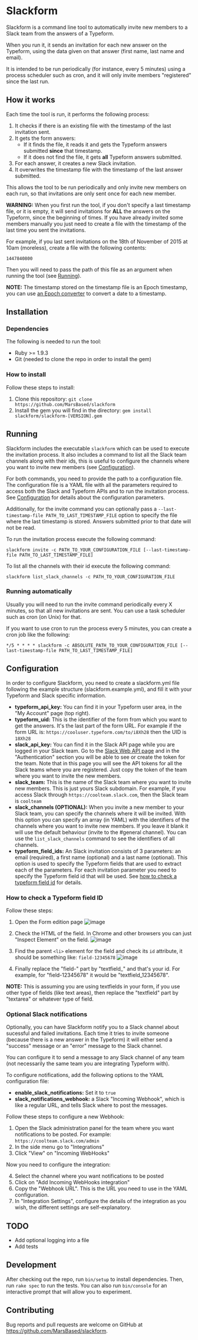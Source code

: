 # Slackform

Slackform is a command line tool to automatically invite new members to a Slack team from the answers of a Typeform.

When you run it, it sends an invitation for each new answer on the Typeform, using the data given on that answer (first name, last name and email).

It is intended to be run periodically (for instance, every 5 minutes) using a process scheduler such as cron, and it will only invite members "registered" since the last run.

## How it works

Each time the tool is run, it performs the following process:

1. It checks if there is an existing file with the timestamp of the last invitation sent.
2. It gets the form answers:
	- If it finds the file, it reads it and gets the Typeform answers submitted **since** that timestamp.
	- If it does not find the file, it gets **all** Typeform answers submitted.
3. For each answer, it creates a new Slack invitation.
4. It overwrites the timestamp file with the timestamp of the last answer submitted.

This allows the tool to be run periodically and only invite new members on each run, so that invitations are only sent once for each new member.

**WARNING:** When you first run the tool, if you don't specify a last timestamp file, or it is empty, it will send invitations for **ALL** the answers on the Typeform, since the beginning of times. If you have already invited some members manually you just need to create a file with the timestamp of the last time you sent the invitations.

For example, if you last sent invitations on the 18th of November of 2015 at 10am (moreless), create a file with the following contents:

```
1447840800
```

Then you will need to pass the path of this file as an argument when running the tool (see [Running](#running)).

**NOTE:** The timestamp stored on the timestamp file is an Epoch timestamp, you can use [an Epoch converter](http://www.epochconverter.com/) to convert a date to a timestamp.

## Installation

### Dependencies

The following is needed to run the tool:

* Ruby >= 1.9.3
* Git (needed to clone the repo in order to install the gem)

### How to install

Follow these steps to install:

1. Clone this repository: ```git clone https://github.com/MarsBased/slackform```
2. Install the gem you will find in the directory: ```gem install slackform/slackform-[VERSION].gem```

## Running

Slackform includes the executable ```slackform``` which can be used to execute the invitation process. It also includes a command to list all the Slack team channels along with their ids, this is useful to configure the channels where you want to invite new members (see [Configuration](#configuration)).

For both commands, you need to provide the path to a configuration file. The configuration file is a YAML file with all the parameters required to access both the Slack and Typeform APIs and to run the invitation process. See [Configuration](#configuration) for details about the configuration parameters.

Additionally, for the invite command you can optionally pass a ```--last-timestamp-file PATH_TO_LAST_TIMESTAMP_FILE``` option to specify the file where the last timestamp is stored. Answers submitted prior to that date will not be read.

To run the invitation process execute the following command:

```
slackform invite -c PATH_TO_YOUR_CONFIGURATION_FILE [--last-timestamp-file PATH_TO_LAST_TIMESTAMP_FILE]
```

To list all the channels with their id execute the following command:

```
slackform list_slack_channels -c PATH_TO_YOUR_CONFIGURATION_FILE
```

### Running automatically

Usually you will need to run the invite command periodically every X minutes, so that all new invitations are sent. You can use a task scheduler such as cron (on Unix) for that.

If you want to use cron to run the process every 5 minutes, you can create a cron job like the following:

```
*/5 * * * * slackform -c ABSOLUTE_PATH_TO_YOUR_CONFIGURATION_FILE [--last-timestamp-file PATH_TO_LAST_TIMESTAMP_FILE]
```


## Configuration

In order to configure Slackform, you need to create a slackform.yml file following the example structure (slackform.example.yml), and fill it with your Typeform and Slack specific information.

- **typeform_api_key:** You can find it in your Typeform user area, in the "My Account" page (top right).
- **typeform_uid:** This is the identifier of the form from which you want to get the answers. It's the last part of the form URL. For example if the form URL is: ```https://cooluser.typeform.com/to/i8Xh28``` then the UID is ```18Xh28```
- **slack_api_key:** You can find it in the Slack API page while you are logged in your Slack team. Go to the [Slack Web API page](https://api.slack.com/web) and in the "Authentication" section you will be able to see or create the token for the team. Note that in this page you will see the API tokens for all the Slack teams where you are registered. Just copy the token of the team where you want to invite the new members.
- **slack_team:** This is the name of the Slack team where you want to invite new members. This is just yours Slack subdomain. For example, if you access Slack through ```https://coolteam.slack.com```, then the Slack team is ```coolteam```
- **slack_channels (OPTIONAL):** When you invite a new member to your Slack team, you can specify the channels where it will be invited. With this option you can specify an array (in YAML) with the identifiers of the channels where you want to invite new members. If you leave it blank it will use the default behaviour (invite to the #general channel). You can use the ```list_slack_channels``` command to see the identifiers of all channels.
- **typeform_field_ids:** An Slack invitation consists of 3 parameters: an email (required), a first name (optional) and a last name (optional). This option is used to specify the Typeform fields that are used to extract each of the parameters. For each invitation parameter you need to specify the Typeform field id that will be used. See [how to check a typeform field id](#how-to-check-a-typeform-field-id) for details.

### How to check a Typeform field ID

Follow these steps:

1. Open the Form edition page
![image](https://cloud.githubusercontent.com/assets/3403704/11236413/bb45c554-8dd9-11e5-8f03-9f3dbb611d30.png)

2. Check the HTML of the field. In Chrome and other browsers you can just "Inspect Element" on the field.
![image](https://cloud.githubusercontent.com/assets/3403704/11236582/f57f2340-8dda-11e5-8d56-65b039952910.png)

3. Find the parent ```<li>``` element for the field and check its ```id``` attribute, it should be something like: ```field-12345678```
![image](https://cloud.githubusercontent.com/assets/3403704/11236716/b2af6c68-8ddb-11e5-9e50-5782336e8cce.png)

4. Finally replace the "field-" part by "textfield_" and that's your id. For example, for "field-12345678" it would be "textfield_12345678".

**NOTE:** This is assuming you are using textfields in your form, if you use other type of fields (like text areas), then replace the "textfield" part by "textarea" or whatever type of field.

### Optional Slack notifications

Optionally, you can have Slackform notify you to a Slack channel about sucessful and failed invitations. Each time it tries to invite someone (because there is a new answer in the Typeform) it will either send a "success" message or an "error" message to the Slack channel.

You can configure it to send a message to any Slack channel of any team (not necessarily the same team you are integrating Typeform with).

To configure notifications, add the following options to the YAML configuration file:

- **enable_slack_notifications:** Set it to ```true```
- **slack_notifications_webhook:** a Slack "Incoming Webhook", which is like a regular URL, and tells Slack where to post the messages.

Follow these steps to configure a new Webhook:

1. Open the Slack administration panel for the team where you want notifications to be posted. For example: ```https://coolteam.slack.com/admin```
2. In the side menu go to "Integrations"
3. Click "View" on "Incoming WebHooks"

Now you need to configure the integration:

4. Select the channel where you want notifications to be posted
5. Click on "Add Incoming WebHooks integration"
6. Copy the "Webhook URL". This is the URL you need to use in the YAML configuration.
7. In "Integration Settings", configure the details of the integration as you wish, the different settings are self-explanatory.

## TODO

- Add optional logging into a file
- Add tests

## Development

After checking out the repo, run `bin/setup` to install dependencies. Then, run `rake spec` to run the tests. You can also run `bin/console` for an interactive prompt that will allow you to experiment.

## Contributing

Bug reports and pull requests are welcome on GitHub at https://github.com/MarsBased/slackform.
